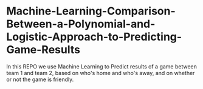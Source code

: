# Machine-Learning-Comparison-Between-a-Polynomial-and-Logistic-Approach-to-Predicting-Game-Results
In this REPO we use Machine Learning to Predict results of a game between team 1 and team 2, based on who's home and who's away, and on whether or not the game is friendly.
